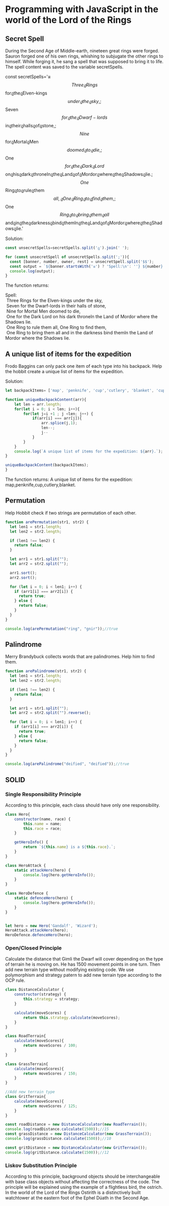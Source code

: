 # Programming with JavaScript in the world of the Lord of the Rings
## Secret Spell

During the Second Age of Middle-earth, nineteen great rings were forged. Sauron forged one of his own rings, whishing to subjugate the other rings to himself. While forging it, he sang a spell that was supposed to bring it to life. The spell content was saved to the variable secretSpells.

const secretSpells='ฆ$$ThreeฏRings$$forฏtheฏElven-kings$$underฏtheฏsky,;$$Seven$$forฏtheฏDwarf-lords$$inฏtheirฏhallsฏofฏstone,;$$Nine$$forฏMortalฏMen$$doomedฏtoฏdie,;$$One$$forฏtheฏDarkฏLord$$onฏhisฏdarkฏthroneInฏtheฏLandฏofฏMordorฏwhereฏtheฏShadowsฏlie.;$$One$$Ringฏtoฏruleฏthem$$all,ฏOneฏRingฏtoฏfindฏthem,;$$One$$Ringฏtoฏbringฏthemฏall$$andฏinฏtheฏdarknessฏbindฏthemInฏtheฏLandฏofฏMordorฏwhereฏtheฏShadowsฏlie.'

Solution:

```js 
const unsecretSpells=secretSpells.split('ฏ').join(' ');

for (const unsecretSpell of unsecretSpells.split(';')){
  const [banner, number, owner, rest] = unsecretSpell.split('$$');
  const output = `${banner.startsWith('ฆ') ? 'Spell:\n': ''} ${number} ${owner} ${rest}`;
  console.log(output);
}
```

The function returns:
  
Spell:  
&nbsp;Three Rings for the Elven-kings under the sky,  
&nbsp;Seven for the Dwarf-lords in their halls of stone,  
&nbsp;Nine for Mortal Men doomed to die,  
&nbsp;One for the Dark Lord on his dark throneIn the Land of Mordor where the Shadows lie.  
&nbsp;One Ring to rule them all, One Ring to find them,  
&nbsp;One Ring to bring them all and in the darkness bind themIn the Land of Mordor where the Shadows lie.

## A unique list of items for the expedition

Frodo Baggins can only pack one item of each type into his backpack. Help the hobbit create a unique list of items for the expedition.

Solution:

```js 
let backpackItems= ['map', 'penknife', 'cup','cutlery', 'blanket', 'cup', 'map'];

function uniqueBackpackContent(arr){
    let len = arr.length;
    for(let i = 0; i < len; i++){
        for(let j=i +1 ; j <len; j++) {
            if(arr[i] === arr[j]){
                arr.splice(j,1);
                len--;
                j--
            }
        }  
    }
    console.log(`A unique list of items for the expedition: ${arr}.`);
}

uniqueBackpackContent(backpackItems);
}
```

The function returns:
A unique list of items for the expedition: map,penknife,cup,cutlery,blanket.


## Permutation

Help Hobbit check if two strings are permutation of each other.

```js
function arePermutation(str1, str2) {
  let len1 = str1.length;
  let len2 = str2.length;

  if (len1 !== len2) {
    return false;
  }

  let arr1 = str1.split("");
  let arr2 = str2.split("");

  arr1.sort();
  arr2.sort();

  for (let i = 0; i < len1; i++) {
    if (arr1[i] === arr2[i]) {
      return true;
    } else {
      return false;
    }
  }
}

console.log(arePermutation("ring", "gnir"));//true
```

## Palindrome

Merry Brandybuck collects words that are palindromes. Help him to find them.

```js
function arePalindrome(str1, str2) {
  let len1 = str1.length;
  let len2 = str2.length;

  if (len1 !== len2) {
    return false;
  }

  let arr1 = str1.split("");
  let arr2 = str2.split("").reverse();

  for (let i = 0; i < len1; i++) {
    if (arr1[i] === arr2[i]) {
      return true;
    } else {
      return false;
    }
  }
}

console.log(arePalindrome("deified", "deified"));//true
```

## SOLID
### Single Responsibility Principle

According to this principle, each class should have only one responsibility.

```js
class Hero{
    constructor(name, race) {
        this.name = name;
        this.race = race;
    }

    getHeroInfo() {
        return `${this.name} is a ${this.race}.`;
    }
}

class HeroAttack {
    static attackHero(hero) {
        console.log(hero.getHeroInfo());
    }
}

class HeroDefence {
    static defenceHero(hero) {
        console.log(hero.getHeroInfo());
    }
}


let hero = new Hero('Gandalf', 'Wizard');
HeroAttack.attackHero(hero);
HeroDefence.defenceHero(hero);
```
### Open/Closed Principle

Calculate the distance that Gimli the Dwarf will cover depending on the type of terrain he is moving on. He has 1500 movement points in one turn. Then add new terrain type without modifying existing code. 
We use polymorphism and strategy patern to add new terrain type according to the OCP rule.

```js
class DistanceCalculator {
    constructor(strategy) {
        this.strategy = strategy;
    }

    calculate(moveScores) {
        return this.strategy.calculate(moveScores);
    }
}

class RoadTerrain{
    calculate(moveScores){
        return moveScores / 100;
    }
}

class GrassTerrain{
    calculate(moveScores){
        return moveScores / 150;
    }
}

//Add new terrain type
class GritTerrain{
    calculate(moveScores){
        return moveScores / 125;
    }
}

const roadDistance = new DistanceCalculator(new RoadTerrain());
console.log(roadDistance.calculate(1500));//15
const grassDistance = new DistanceCalculator(new GrassTerrain());
console.log(grassDistance.calculate(1500));//10

const gritDistance = new DistanceCalculator(new GritTerrain());
console.log(gritDistance.calculate(1500));//12
```

### Liskov Substitution Principle

According to this principle, background objects should be interchangeable with base class objects without affecting the correctness of the code. The principle will be explained using the example of a flightless bird, the ostrich. In the world of the Lord of the Rings Ostirith is a distinctively built watchtower at the eastern foot of the Ephel Dúath in the Second Age.
